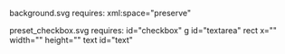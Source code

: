 background.svg requires:
    xml:space="preserve"

preset_checkbox.svg requires:
    id="checkbox"
    g
        id="textarea" rect x="" width="" height=""
        text id="text"
